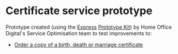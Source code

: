 # Certificate service prototype

Prototype created (using the [Express](http://expressjs.com/) [Prototype Kit](https://github.com/tombye/express_prototype)) by Home Office Digital's Service Optimisation team to test improvements to:

- [Order a copy of a birth, death or marriage certificate](https://www.gov.uk/order-copy-birth-death-marriage-certificate)

